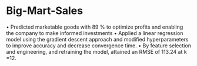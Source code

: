 # Big-Mart-Sales
•	Predicted marketable goods with 89 % to optimize profits and enabling the company to make informed investments
•	Applied a linear regression model using the gradient descent approach and modified hyperparameters to improve accuracy and decrease convergence time.
•	By feature selection and engineering, and retraining the model, attained an RMSE of 113.24 at k =12.
